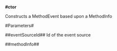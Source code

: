 **#ctor**

Constructs a MethodEvent based upon a MethodInfo

#Parameters#


##eventSourceId##
Id of the event source

##methodInfo##

